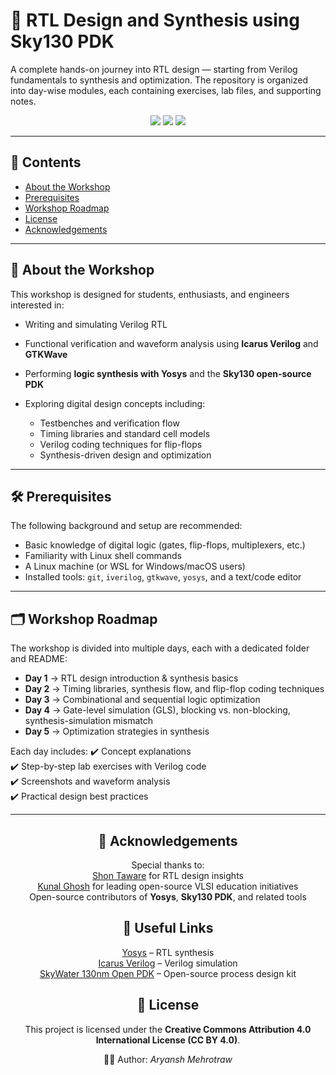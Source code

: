 # 🔧 RTL Design and Synthesis using Sky130 PDK

A complete hands-on journey into RTL design — starting from Verilog fundamentals to synthesis and optimization. The repository is organized into day-wise modules, each containing exercises, lab files, and supporting notes.

<p align="center">
  <img src="https://img.shields.io/badge/RISC--V-Workshop-blue?logo=riscv&logoColor=white" />
  <img src="https://img.shields.io/badge/VSD-Program-orange" />
  <img src="https://img.shields.io/badge/Open--Source-Journey-success?logo=opensourceinitiative&logoColor=white" />
</p>

---

## 📖 Contents

* [About the Workshop](https://github.com/HandyLatcher/yosys_synthesis/tree/main#-about-the-workshop)
* [Prerequisites](https://github.com/HandyLatcher/yosys_synthesis/tree/main#%EF%B8%8F-prerequisites)
* [Workshop Roadmap](https://github.com/HandyLatcher/yosys_synthesis/tree/main#%EF%B8%8F-workshop-roadmap)
* [License](https://github.com/HandyLatcher/yosys_synthesis/tree/main#%EF%B8%8F-license)
* [Acknowledgements](https://github.com/HandyLatcher/yosys_synthesis/tree/main#%EF%B8%8F-acknowledgements)

---

## 📘 About the Workshop

This workshop is designed for students, enthusiasts, and engineers interested in:

* Writing and simulating Verilog RTL
* Functional verification and waveform analysis using **Icarus Verilog** and **GTKWave**
* Performing **logic synthesis with Yosys** and the **Sky130 open-source PDK**
* Exploring digital design concepts including:

  * Testbenches and verification flow
  * Timing libraries and standard cell models
  * Verilog coding techniques for flip-flops
  * Synthesis-driven design and optimization

---

## 🛠️ Prerequisites

The following background and setup are recommended:

* Basic knowledge of digital logic (gates, flip-flops, multiplexers, etc.)
* Familiarity with Linux shell commands
* A Linux machine (or WSL for Windows/macOS users)
* Installed tools: `git`, `iverilog`, `gtkwave`, `yosys`, and a text/code editor

---

## 🗂️ Workshop Roadmap

The workshop is divided into multiple days, each with a dedicated folder and README:

* **Day 1** → RTL design introduction & synthesis basics
* **Day 2** → Timing libraries, synthesis flow, and flip-flop coding techniques
* **Day 3** → Combinational and sequential logic optimization
* **Day 4** → Gate-level simulation (GLS), blocking vs. non-blocking, synthesis-simulation mismatch
* **Day 5** → Optimization strategies in synthesis

Each day includes:
✔️ Concept explanations  
✔️ Step-by-step lab exercises with Verilog code  
✔️ Screenshots and waveform analysis  
✔️ Practical design best practices

---

<div align="center">

<h2>🙏 Acknowledgements</h2>

<p>Special thanks to:<br>
<a href="https://www.linkedin.com/in/shon-taware/details/skills/">Shon Taware</a> for RTL design insights<br>
<a href="https://www.linkedin.com/in/kunal-ghosh-vlsisystemdesign-com-28084836/">Kunal Ghosh</a> for leading open-source VLSI education initiatives<br>
Open-source contributors of <b>Yosys</b>, <b>Sky130 PDK</b>, and related tools
</p>

<h2>🔗 Useful Links</h2>

<p>
<a href="[http://www.cdgfdegegd.at/yosys/](https://github.com/YosysHQ/yosys)">Yosys</a> – RTL synthesis<br>
<a href="http://iverilog.icarus.com/">Icarus Verilog</a> – Verilog simulation<br>
<a href="https://github.com/google/skywater-pdk">SkyWater 130nm Open PDK</a> – Open-source process design kit
</p>

<h2>📜 License</h2>
<p>This project is licensed under the <b>Creative Commons Attribution 4.0 International License (CC BY 4.0)</b>.</p>

<p>👨‍💻 Author: <i>Aryansh Mehrotraw</i></p>

</div>
